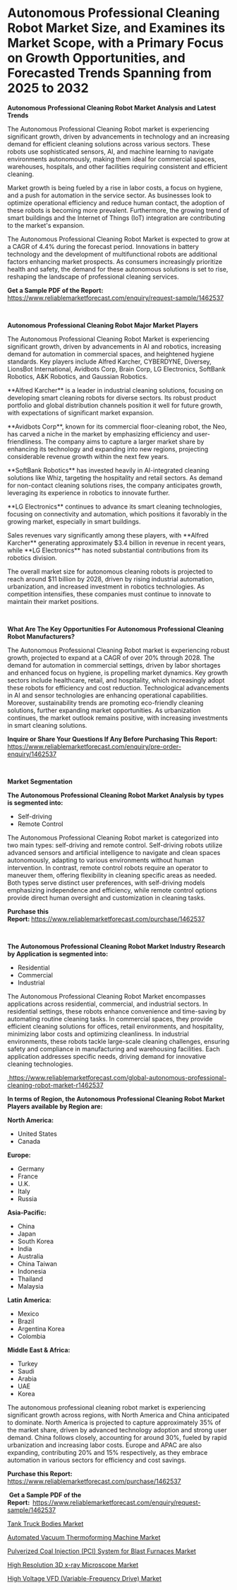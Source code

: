 <p><h1>Autonomous Professional Cleaning Robot Market Size, and Examines its Market Scope, with a Primary Focus on Growth Opportunities, and Forecasted Trends Spanning from 2025 to 2032</h1></p><p><strong>Autonomous Professional Cleaning Robot Market Analysis and Latest Trends</strong></p>
<p><p>The Autonomous Professional Cleaning Robot market is experiencing significant growth, driven by advancements in technology and an increasing demand for efficient cleaning solutions across various sectors. These robots use sophisticated sensors, AI, and machine learning to navigate environments autonomously, making them ideal for commercial spaces, warehouses, hospitals, and other facilities requiring consistent and efficient cleaning.</p><p>Market growth is being fueled by a rise in labor costs, a focus on hygiene, and a push for automation in the service sector. As businesses look to optimize operational efficiency and reduce human contact, the adoption of these robots is becoming more prevalent. Furthermore, the growing trend of smart buildings and the Internet of Things (IoT) integration are contributing to the market's expansion.</p><p>The Autonomous Professional Cleaning Robot Market is expected to grow at a CAGR of 4.4% during the forecast period. Innovations in battery technology and the development of multifunctional robots are additional factors enhancing market prospects. As consumers increasingly prioritize health and safety, the demand for these autonomous solutions is set to rise, reshaping the landscape of professional cleaning services.</p></p>
<p><strong>Get a Sample PDF of the Report:&nbsp;</strong> <a href="https://www.reliablemarketforecast.com/enquiry/request-sample/1462537?utm_campaign=1885&utm_medium=2&utm_source=Github&utm_content=ia&utm_term=12042025&utm_id=autonomous-professional-cleaning-robot">https://www.reliablemarketforecast.com/enquiry/request-sample/1462537</a></p>
<p>&nbsp;</p>
<p><strong>Autonomous Professional Cleaning Robot Major Market Players</strong></p>
<p><p>The Autonomous Professional Cleaning Robot Market is experiencing significant growth, driven by advancements in AI and robotics, increasing demand for automation in commercial spaces, and heightened hygiene standards. Key players include Alfred Karcher, CYBERDYNE, Diversey, LionsBot International, Avidbots Corp, Brain Corp, LG Electronics, SoftBank Robotics, A&K Robotics, and Gaussian Robotics.</p><p>**Alfred Karcher** is a leader in industrial cleaning solutions, focusing on developing smart cleaning robots for diverse sectors. Its robust product portfolio and global distribution channels position it well for future growth, with expectations of significant market expansion.</p><p>**Avidbots Corp**, known for its commercial floor-cleaning robot, the Neo, has carved a niche in the market by emphasizing efficiency and user-friendliness. The company aims to capture a larger market share by enhancing its technology and expanding into new regions, projecting considerable revenue growth within the next few years.</p><p>**SoftBank Robotics** has invested heavily in AI-integrated cleaning solutions like Whiz, targeting the hospitality and retail sectors. As demand for non-contact cleaning solutions rises, the company anticipates growth, leveraging its experience in robotics to innovate further.</p><p>**LG Electronics** continues to advance its smart cleaning technologies, focusing on connectivity and automation, which positions it favorably in the growing market, especially in smart buildings.</p><p>Sales revenues vary significantly among these players, with **Alfred Karcher** generating approximately $3.4 billion in revenue in recent years, while **LG Electronics** has noted substantial contributions from its robotics division.</p><p>The overall market size for autonomous cleaning robots is projected to reach around $11 billion by 2028, driven by rising industrial automation, urbanization, and increased investment in robotics technologies. As competition intensifies, these companies must continue to innovate to maintain their market positions.</p></p>
<p>&nbsp;</p>
<p><strong>What Are The Key Opportunities For Autonomous Professional Cleaning Robot Manufacturers?</strong></p>
<p><p>The Autonomous Professional Cleaning Robot market is experiencing robust growth, projected to expand at a CAGR of over 20% through 2028. The demand for automation in commercial settings, driven by labor shortages and enhanced focus on hygiene, is propelling market dynamics. Key growth sectors include healthcare, retail, and hospitality, which increasingly adopt these robots for efficiency and cost reduction. Technological advancements in AI and sensor technologies are enhancing operational capabilities. Moreover, sustainability trends are promoting eco-friendly cleaning solutions, further expanding market opportunities. As urbanization continues, the market outlook remains positive, with increasing investments in smart cleaning solutions.</p></p>
<p><strong>Inquire or Share Your Questions If Any Before Purchasing This Report:</strong> <a href="https://www.reliablemarketforecast.com/enquiry/pre-order-enquiry/1462537?utm_campaign=1885&utm_medium=2&utm_source=Github&utm_content=ia&utm_term=12042025&utm_id=autonomous-professional-cleaning-robot">https://www.reliablemarketforecast.com/enquiry/pre-order-enquiry/1462537</a></p>
<p>&nbsp;</p>
<p><strong>Market Segmentation</strong></p>
<p><strong>The Autonomous Professional Cleaning Robot Market Analysis by types is segmented into:</strong></p>
<p><ul><li>Self-driving</li><li>Remote Control</li></ul></p>
<p><p>The Autonomous Professional Cleaning Robot market is categorized into two main types: self-driving and remote control. Self-driving robots utilize advanced sensors and artificial intelligence to navigate and clean spaces autonomously, adapting to various environments without human intervention. In contrast, remote control robots require an operator to maneuver them, offering flexibility in cleaning specific areas as needed. Both types serve distinct user preferences, with self-driving models emphasizing independence and efficiency, while remote control options provide direct human oversight and customization in cleaning tasks.</p></p>
<p><strong>Purchase this Report:&nbsp;</strong><a href="https://www.reliablemarketforecast.com/purchase/1462537?utm_campaign=1885&utm_medium=2&utm_source=Github&utm_content=ia&utm_term=12042025&utm_id=autonomous-professional-cleaning-robot">https://www.reliablemarketforecast.com/purchase/1462537</a></p>
<p>&nbsp;</p>
<p><strong>The Autonomous Professional Cleaning Robot Market Industry Research by Application is segmented into:</strong></p>
<p><ul><li>Residential</li><li>Commercial</li><li>Industrial</li></ul></p>
<p><p>The Autonomous Professional Cleaning Robot Market encompasses applications across residential, commercial, and industrial sectors. In residential settings, these robots enhance convenience and time-saving by automating routine cleaning tasks. In commercial spaces, they provide efficient cleaning solutions for offices, retail environments, and hospitality, minimizing labor costs and optimizing cleanliness. In industrial environments, these robots tackle large-scale cleaning challenges, ensuring safety and compliance in manufacturing and warehousing facilities. Each application addresses specific needs, driving demand for innovative cleaning technologies.</p></p>
<p><a href="https://www.reliablemarketforecast.com/global-autonomous-professional-cleaning-robot-market-r1462537?utm_campaign=1885&utm_medium=2&utm_source=Github&utm_content=ia&utm_term=12042025&utm_id=autonomous-professional-cleaning-robot">&nbsp;https://www.reliablemarketforecast.com/global-autonomous-professional-cleaning-robot-market-r1462537</a></p>
<p><strong>In terms of Region, the Autonomous Professional Cleaning Robot Market Players available by Region are:</strong></p>
<p>
    <p> <strong> North America: </strong>
        <ul>
            <li>United States</li>
            <li>Canada</li>
        </ul>
        </p> 
    <p> <strong> Europe: </strong>
        <ul>
            <li>Germany</li>
            <li>France</li>
            <li>U.K.</li>
            <li>Italy</li>
            <li>Russia</li>
        </ul>
        </p> 
    <p> <strong> Asia-Pacific: </strong>
        <ul>
            <li>China</li>
            <li>Japan</li>
            <li>South Korea</li>
            <li>India</li>
            <li>Australia</li>
            <li>China Taiwan</li>
            <li>Indonesia</li>
            <li>Thailand</li>
            <li>Malaysia</li>
        </ul>
        </p> 
    <p> <strong> Latin America: </strong>
        <ul>
            <li>Mexico</li>
            <li>Brazil</li>
            <li>Argentina Korea</li>
            <li>Colombia</li>
        </ul>
        </p> 
    <p> <strong> Middle East & Africa: </strong>
        <ul>
            <li>Turkey</li>
            <li>Saudi</li>
            <li>Arabia</li>
            <li>UAE</li>
            <li>Korea</li>
        </ul>
    </p>
    </p>
<p><p>The autonomous professional cleaning robot market is experiencing significant growth across regions, with North America and China anticipated to dominate. North America is projected to capture approximately 35% of the market share, driven by advanced technology adoption and strong user demand. China follows closely, accounting for around 30%, fueled by rapid urbanization and increasing labor costs. Europe and APAC are also expanding, contributing 20% and 15% respectively, as they embrace automation in various sectors for efficiency and cost savings.</p></p>
<p><strong>Purchase this Report: </strong><a href="https://www.reliablemarketforecast.com/purchase/1462537?utm_campaign=1885&utm_medium=2&utm_source=Github&utm_content=ia&utm_term=12042025&utm_id=autonomous-professional-cleaning-robot">https://www.reliablemarketforecast.com/purchase/1462537</a></p>
<p>&nbsp;<strong>Get a Sample PDF of the Report:&nbsp;&nbsp;</strong><a href="https://www.reliablemarketforecast.com/enquiry/request-sample/1462537?utm_campaign=1885&utm_medium=2&utm_source=Github&utm_content=ia&utm_term=12042025&utm_id=autonomous-professional-cleaning-robot">https://www.reliablemarketforecast.com/enquiry/request-sample/1462537</a></p>
<p><strong></strong></p>
<p><p><a href="https://github.com/claracpegios/Market-Research-Report-List-1/blob/main/tank-truck-bodies-market.md?utm_campaign=1885&utm_medium=2&utm_source=Github&utm_content=ia&utm_term=12042025&utm_id=autonomous-professional-cleaning-robot">Tank Truck Bodies Market</a></p><p><a href="https://github.com/damjiederyd/Market-Research-Report-List-1/blob/main/automated-vacuum-thermoforming-machine-market.md?utm_campaign=1885&utm_medium=2&utm_source=Github&utm_content=ia&utm_term=12042025&utm_id=autonomous-professional-cleaning-robot">Automated Vacuum Thermoforming Machine Market</a></p><p><a href="https://github.com/maaniwilka9y/Market-Research-Report-List-1/blob/main/pulverized-coal-injection-pci-system-for-blast-furnaces-market.md?utm_campaign=1885&utm_medium=2&utm_source=Github&utm_content=ia&utm_term=12042025&utm_id=autonomous-professional-cleaning-robot">Pulverized Coal Injection (PCI) System for Blast Furnaces Market</a></p><p><a href="https://github.com/failarustic/Market-Research-Report-List-1/blob/main/high-resolution-3d-x-ray-microscope-market.md?utm_campaign=1885&utm_medium=2&utm_source=Github&utm_content=ia&utm_term=12042025&utm_id=autonomous-professional-cleaning-robot">High Resolution 3D x-ray Microscope Market</a></p><p><a href="https://github.com/waldarolka1j/Market-Research-Report-List-1/blob/main/high-voltage-vfd-variable-frequency-drive-market.md?utm_campaign=1885&utm_medium=2&utm_source=Github&utm_content=ia&utm_term=12042025&utm_id=autonomous-professional-cleaning-robot">High Voltage VFD (Variable-Frequency Drive) Market</a></p></p>